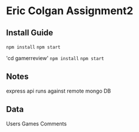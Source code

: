 
# Eric Colgan Assignment2
## Install Guide
`npm install`
`npm start`

'cd gamerreview'
`npm install`
`npm start`


## Notes
express api runs against remote mongo DB

## Data
Users 
Games
Comments